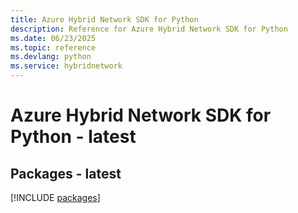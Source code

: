 ```yaml
---
title: Azure Hybrid Network SDK for Python
description: Reference for Azure Hybrid Network SDK for Python
ms.date: 06/23/2025
ms.topic: reference
ms.devlang: python
ms.service: hybridnetwork
---
```

# Azure Hybrid Network SDK for Python - latest
## Packages - latest
[!INCLUDE [packages](hybrid-network-index.md)]